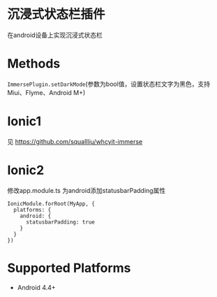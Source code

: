 # 沉浸式状态栏插件
在android设备上实现沉浸式状态栏

# Methods
`ImmersePlugin.setDarkMode`(参数为bool值，设置状态栏文字为黑色，支持Miui、Flyme、Android M+)

# Ionic1
见 https://github.com/squallliu/whcyit-immerse

# Ionic2
修改app.module.ts
为android添加statusbarPadding属性
```
IonicModule.forRoot(MyApp, {
  platforms: {
    android: {
      statusbarPadding: true
    }
  }
})
```

# Supported Platforms
- Android 4.4+
